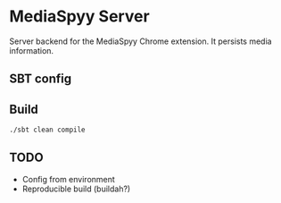 # MediaSpyy Server

Server backend for the MediaSpyy Chrome extension. It persists media information.

## SBT config

## Build

```bash
./sbt clean compile
```

## TODO

- Config from environment
- Reproducible build (buildah?)
